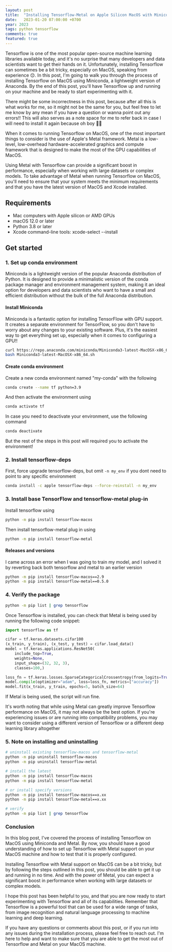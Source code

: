 ```yaml
---
layout: post
title:  "Installing Tensorflow-Metal on Apple Silicon MacOS with Miniconda"
date:   2023-01-20 07:00:00 +0700
year: 2023
tags: python tensorflow
comments: true
featured: true
---
```


Tensorflow is one of the most popular open-source machine learning libraries available today, and it's no surprise that many developers and data scientists want to get their hands on it. Unfortunately, installing Tensorflow can sometimes be a bit tricky, especially on MacOS, speaking from experience 😔. In this post, I'm going to walk you through the process of installing Tensorflow on MacOS using Miniconda, a lightweight version of Anaconda. By the end of this post, you'll have Tensorflow up and running on your machine and be ready to start experimenting with it.

There might be some incorrectness in this post, because after all this is what works for me, so it might not be the same for you, but feel free to let me know by any mean if you have a question or wanna point out any errors!! This will also serves as a note space for me to refer back in case I will need to install it again because oh boy 😮‍💨

When it comes to running Tensorflow on MacOS, one of the most important things to consider is the use of Apple's Metal framework. Metal is a low-level, low-overhead hardware-accelerated graphics and compute framework that is designed to make the most of the GPU capabilities of MacOS.

Using Metal with Tensorflow can provide a significant boost in performance, especially when working with large datasets or complex models. To take advantage of Metal when running Tensorflow on MacOS, you'll need to ensure that your system meets the minimum requirements and that you have the latest version of MacOS and Xcode installed.

## Requirements

- Mac computers with Apple silicon or AMD GPUs
- macOS 12.0 or later
- Python 3.8 or later
- Xcode command-line tools: xcode-select --install

## Get started

### 1. Set up conda environment

Miniconda is a lightweight version of the popular Anaconda distribution of Python. It is designed to provide a minimalistic version of the conda package manager and environment management system, making it an ideal option for developers and data scientists who want to have a small and efficient distribution without the bulk of the full Anaconda distribution.

#### Install Miniconda

Miniconda is a fantastic option for installing TensorFlow with GPU support. It creates a separate environment for TensorFlow, so you don't have to worry about any changes to your existing software. Plus, it's the easiest way to get everything set up, especially when it comes to configuring a GPU!!

```bash
curl https://repo.anaconda.com/miniconda/Miniconda3-latest-MacOSX-x86_64.sh -o Miniconda3-latest-MacOSX-x86_64.sh
bash Miniconda3-latest-MacOSX-x86_64.sh
```

#### Create conda environment

Create a new conda environment named "my-conda" with the following

```bash
conda create --name tf python=3.9
```

And then activate the environment using

```bash
conda activate tf
```

In case you need to deactivate your environment, use the following command

```bash
conda deactivate
```

But the rest of the steps in this post will required you to activate the environment!

### 2. Install tensorflow-deps

First, force upgrade tensorflow-deps, but omit `-n my_env` if you dont need to point to any specific environment

```bash
conda install -c apple tensorflow-deps --force-reinstall -n my_env
```

### 3. Install base TensorFlow and tensorflow-metal plug-in

Install tensorflow using

```bash
python -m pip install tensorflow-macos
```

Then install tensorflow-metal plug in using

```bash
python -m pip install tensorflow-metal
```

#### Releases and versions

I came across an error when I was going to train my model, and I solved it by reverting back both tensorflow and metal to an earlier version

```bash
python -m pip install tensorflow-macos==2.9
python -m pip install tensorflow-metal==0.5.0
```

### 4. Verify the package

```bash
python -m pip list | grep tensorflow
```

Once Tensorflow is installed, you can check that Metal is being used by running the following code snippet:

```python
import tensorflow as tf

cifar = tf.keras.datasets.cifar100
(x_train, y_train), (x_test, y_test) = cifar.load_data()
model = tf.keras.applications.ResNet50(
    include_top=True,
    weights=None,
    input_shape=(32, 32, 3),
    classes=100,)

loss_fn = tf.keras.losses.SparseCategoricalCrossentropy(from_logits=True)
model.compile(optimizer="adam", loss=loss_fn, metrics=["accuracy"])
model.fit(x_train, y_train, epochs=5, batch_size=64)
```

If Metal is being used, the script will run fine.

It's worth noting that while using Metal can greatly improve Tensorflow performance on MacOS, it may not always be the best option. If you're experiencing issues or are running into compatibility problems, you may want to consider using a different version of Tensorflow or a different deep learning library altogether

### 5. Note on installing and uninstalling

```bash
# uninstall existing tensorflow-macos and tensorflow-metal
python -m pip uninstall tensorflow-macos
python -m pip uninstall tensorflow-metal

# install the latest
python -m pip install tensorflow-macos
python -m pip install tensorflow-metal

# or install specify versions
python -m pip install tensorflow-macos==x.xx
python -m pip install tensorflow-metal==x.xx

# verify
python -m pip list | grep tensorflow
```

### Conclusion

In this blog post, I've covered the process of installing Tensorflow on MacOS using Miniconda and Metal. By now, you should have a good understanding of how to set up Tensorflow with Metal support on your MacOS machine and how to test that it is properly configured.

Installing Tensorflow with Metal support on MacOS can be a bit tricky, but by following the steps outlined in this post, you should be able to get it up and running in no time. And with the power of Metal, you can expect a significant boost in performance when working with large datasets or complex models.

I hope this post has been helpful to you, and that you are now ready to start experimenting with Tensorflow and all of its capabilities. Remember that Tensorflow is a powerful tool that can be used for a wide range of tasks, from image recognition and natural language processing to machine learning and deep learning.

If you have any questions or comments about this post, or if you run into any issues during the installation process, please feel free to reach out. I'm here to help and want to make sure that you are able to get the most out of Tensorflow and Metal on your MacOS machine.
